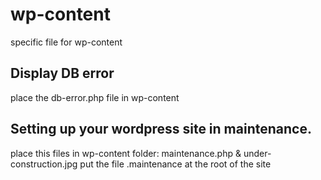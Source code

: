 # wp-content
specific file for wp-content

## Display DB error
place the db-error.php file in wp-content

## Setting up your wordpress site in maintenance.
place this files in wp-content folder: maintenance.php & under-construction.jpg
put the file .maintenance at the root of the site